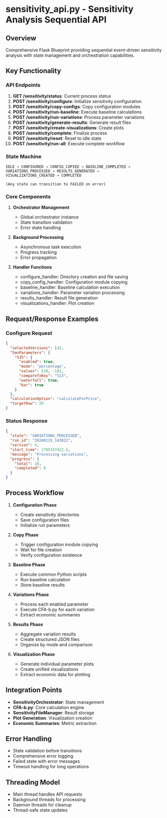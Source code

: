 # sensitivity_api.py - Sensitivity Analysis Sequential API

## Overview
Comprehensive Flask Blueprint providing sequential event-driven sensitivity analysis with state management and orchestration capabilities.

## Key Functionality

### API Endpoints

1. **GET /sensitivity/status**: Current process status
2. **POST /sensitivity/configure**: Initialize sensitivity configuration
3. **POST /sensitivity/copy-configs**: Copy configuration modules
4. **POST /sensitivity/run-baseline**: Execute baseline calculations
5. **POST /sensitivity/run-variations**: Process parameter variations
6. **POST /sensitivity/generate-results**: Generate result files
7. **POST /sensitivity/create-visualizations**: Create plots
8. **POST /sensitivity/complete**: Finalize process
9. **POST /sensitivity/reset**: Reset to idle state
10. **POST /sensitivity/run-all**: Execute complete workflow

### State Machine

```
IDLE → CONFIGURED → CONFIG_COPIED → BASELINE_COMPLETED → 
VARIATIONS_PROCESSED → RESULTS_GENERATED → 
VISUALIZATIONS_CREATED → COMPLETED

(Any state can transition to FAILED on error)
```

### Core Components

1. **Orchestrator Management**
   - Global orchestrator instance
   - State transition validation
   - Error state handling

2. **Background Processing**
   - Asynchronous task execution
   - Progress tracking
   - Error propagation

3. **Handler Functions**
   - configure_handler: Directory creation and file saving
   - copy_config_handler: Configuration module copying
   - baseline_handler: Baseline calculation execution
   - variations_handler: Parameter variation processing
   - results_handler: Result file generation
   - visualizations_handler: Plot creation

## Request/Response Examples

### Configure Request
```json
{
  "selectedVersions": [4],
  "SenParameters": {
    "S35": {
      "enabled": true,
      "mode": "percentage",
      "values": [10, -10],
      "compareToKey": "S13",
      "waterfall": true,
      "bar": true
    }
  },
  "calculationOption": "calculateForPrice",
  "targetRow": 20
}
```

### Status Response
```json
{
  "state": "VARIATIONS_PROCESSED",
  "run_id": "20240115_143022",
  "version": 4,
  "start_time": 1705337422.5,
  "message": "Processing variations",
  "progress": {
    "total": 10,
    "completed": 8
  }
}
```

## Process Workflow

1. **Configuration Phase**
   - Create sensitivity directories
   - Save configuration files
   - Initialize run parameters

2. **Copy Phase**
   - Trigger configuration module copying
   - Wait for file creation
   - Verify configuration existence

3. **Baseline Phase**
   - Execute common Python scripts
   - Run baseline calculation
   - Store baseline results

4. **Variations Phase**
   - Process each enabled parameter
   - Execute CFA-b.py for each variation
   - Extract economic summaries

5. **Results Phase**
   - Aggregate variation results
   - Create structured JSON files
   - Organize by mode and comparison

6. **Visualization Phase**
   - Generate individual parameter plots
   - Create unified visualizations
   - Extract economic data for plotting

## Integration Points

- **SensitivityOrchestrator**: State management
- **CFA-b.py**: Core calculation engine
- **SensitivityFileManager**: Result storage
- **Plot Generation**: Visualization creation
- **Economic Summaries**: Metric extraction

## Error Handling

- State validation before transitions
- Comprehensive error logging
- Failed state with error messages
- Timeout handling for long operations

## Threading Model

- Main thread handles API requests
- Background threads for processing
- Daemon threads for cleanup
- Thread-safe state updates